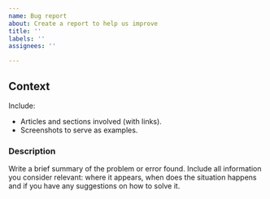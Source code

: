 ```yaml
---
name: Bug report
about: Create a report to help us improve
title: ''
labels: ''
assignees: ''

---
```


<!---This space is exclusive for malfunction problems, errors or improvement ideas for Mercado Pago developers website. I.e., if you find a button that isn’t working..-->

<!--- If you are experiencing problems with the integration of any product documented in the developer site, we suggest contacting [the oficial developer support](mercadopago.com/developers/es/support/)-->
 
## Context
Include:
- Articles and sections involved (with links).
- Screenshots to serve as examples.

### Description
Write a brief summary of the problem or error found. Include all information you consider relevant: where it appears, when does the situation happens and if you have any suggestions on how to solve it.
